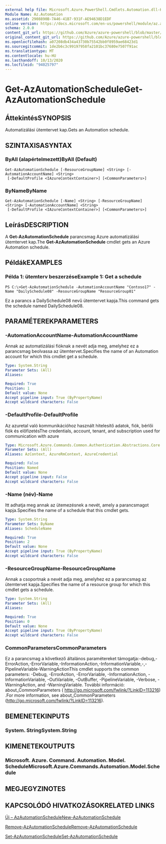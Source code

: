 ```yaml
---
external help file: Microsoft.Azure.PowerShell.Cmdlets.Automation.dll-Help.xml
Module Name: Az.Automation
ms.assetid: 2908890B-7A46-41B7-931F-AE94638D1EDF
online version: https://docs.microsoft.com/en-us/powershell/module/az.automation/get-azautomationschedule
schema: 2.0.0
content_git_url: https://github.com/Azure/azure-powershell/blob/master/src/Automation/Automation/help/Get-AzAutomationSchedule.md
original_content_git_url: https://github.com/Azure/azure-powershell/blob/master/src/Automation/Automation/help/Get-AzAutomationSchedule.md
ms.openlocfilehash: a07208db434a43730b75542bb0f8959ae68423d1
ms.sourcegitcommit: 1de2b6c3c99197958fa2101bc37680e7507f91ac
ms.translationtype: MT
ms.contentlocale: hu-HU
ms.lasthandoff: 10/13/2020
ms.locfileid: "94025797"
---
```

# <span data-ttu-id="391bb-101">Get-AzAutomationSchedule</span><span class="sxs-lookup"><span data-stu-id="391bb-101">Get-AzAutomationSchedule</span></span>

## <span data-ttu-id="391bb-102">Áttekintés</span><span class="sxs-lookup"><span data-stu-id="391bb-102">SYNOPSIS</span></span>
<span data-ttu-id="391bb-103">Automatizálási ütemtervet kap.</span><span class="sxs-lookup"><span data-stu-id="391bb-103">Gets an Automation schedule.</span></span>

## <span data-ttu-id="391bb-104">SZINTAXISA</span><span class="sxs-lookup"><span data-stu-id="391bb-104">SYNTAX</span></span>

### <span data-ttu-id="391bb-105">ByAll (alapértelmezett)</span><span class="sxs-lookup"><span data-stu-id="391bb-105">ByAll (Default)</span></span>
```
Get-AzAutomationSchedule [-ResourceGroupName] <String> [-AutomationAccountName] <String>
 [-DefaultProfile <IAzureContextContainer>] [<CommonParameters>]
```

### <span data-ttu-id="391bb-106">ByName</span><span class="sxs-lookup"><span data-stu-id="391bb-106">ByName</span></span>
```
Get-AzAutomationSchedule [-Name] <String> [-ResourceGroupName] <String> [-AutomationAccountName] <String>
 [-DefaultProfile <IAzureContextContainer>] [<CommonParameters>]
```

## <span data-ttu-id="391bb-107">Leírás</span><span class="sxs-lookup"><span data-stu-id="391bb-107">DESCRIPTION</span></span>
<span data-ttu-id="391bb-108">A **Get-AzAutomationSchedule** parancsmag Azure automatizálási ütemtervet kap.</span><span class="sxs-lookup"><span data-stu-id="391bb-108">The **Get-AzAutomationSchedule** cmdlet gets an Azure Automation schedule.</span></span>

## <span data-ttu-id="391bb-109">Példák</span><span class="sxs-lookup"><span data-stu-id="391bb-109">EXAMPLES</span></span>

### <span data-ttu-id="391bb-110">Példa 1: ütemterv beszerzése</span><span class="sxs-lookup"><span data-stu-id="391bb-110">Example 1: Get a schedule</span></span>
```
PS C:\>Get-AzAutomationSchedule -AutomationAccountName "Contoso17" -Name "DailySchedule08" -ResourceGroupName "ResourceGroup01"
```

<span data-ttu-id="391bb-111">Ez a parancs a DailySchedule08 nevű ütemtervet kapja.</span><span class="sxs-lookup"><span data-stu-id="391bb-111">This command gets the schedule named DailySchedule08.</span></span>

## <span data-ttu-id="391bb-112">PARAMÉTEREK</span><span class="sxs-lookup"><span data-stu-id="391bb-112">PARAMETERS</span></span>

### <span data-ttu-id="391bb-113">-AutomationAccountName</span><span class="sxs-lookup"><span data-stu-id="391bb-113">-AutomationAccountName</span></span>
<span data-ttu-id="391bb-114">Annak az automatizálási fióknak a nevét adja meg, amelyhez ez a parancsmag beolvassa az ütemtervet.</span><span class="sxs-lookup"><span data-stu-id="391bb-114">Specifies the name of an Automation account for which this cmdlet get a schedule.</span></span>

```yaml
Type: System.String
Parameter Sets: (All)
Aliases:

Required: True
Position: 1
Default value: None
Accept pipeline input: True (ByPropertyName)
Accept wildcard characters: False
```

### <span data-ttu-id="391bb-115">-DefaultProfile</span><span class="sxs-lookup"><span data-stu-id="391bb-115">-DefaultProfile</span></span>
<span data-ttu-id="391bb-116">Az azuretal való kommunikációhoz használt hitelesítő adatok, fiók, bérlői fiók és előfizetés</span><span class="sxs-lookup"><span data-stu-id="391bb-116">The credentials, account, tenant, and subscription used for communication with azure</span></span>

```yaml
Type: Microsoft.Azure.Commands.Common.Authentication.Abstractions.Core.IAzureContextContainer
Parameter Sets: (All)
Aliases: AzContext, AzureRmContext, AzureCredential

Required: False
Position: Named
Default value: None
Accept pipeline input: False
Accept wildcard characters: False
```

### <span data-ttu-id="391bb-117">-Name (név)</span><span class="sxs-lookup"><span data-stu-id="391bb-117">-Name</span></span>
<span data-ttu-id="391bb-118">Itt adhatja meg annak az ütemezésnek a nevét, amely a parancsmagot kapja.</span><span class="sxs-lookup"><span data-stu-id="391bb-118">Specifies the name of a schedule that this cmdlet gets.</span></span>

```yaml
Type: System.String
Parameter Sets: ByName
Aliases: ScheduleName

Required: True
Position: 2
Default value: None
Accept pipeline input: True (ByPropertyName)
Accept wildcard characters: False
```

### <span data-ttu-id="391bb-119">-ResourceGroupName</span><span class="sxs-lookup"><span data-stu-id="391bb-119">-ResourceGroupName</span></span>
<span data-ttu-id="391bb-120">Annak a csoportnak a nevét adja meg, amelyhez ez a parancsmag az ütemtervet kapja.</span><span class="sxs-lookup"><span data-stu-id="391bb-120">Specifies the name of a resource group for which this cmdlet gets a schedule.</span></span>

```yaml
Type: System.String
Parameter Sets: (All)
Aliases:

Required: True
Position: 0
Default value: None
Accept pipeline input: True (ByPropertyName)
Accept wildcard characters: False
```

### <span data-ttu-id="391bb-121">CommonParameters</span><span class="sxs-lookup"><span data-stu-id="391bb-121">CommonParameters</span></span>
<span data-ttu-id="391bb-122">Ez a parancsmag a következő általános paramétereket támogatja:-debug,-ErrorAction,-ErrorVariable,-InformationAction,-InformationVariable,-,-PipelineVariable-WarningAction</span><span class="sxs-lookup"><span data-stu-id="391bb-122">This cmdlet supports the common parameters: -Debug, -ErrorAction, -ErrorVariable, -InformationAction, -InformationVariable, -OutVariable, -OutBuffer, -PipelineVariable, -Verbose, -WarningAction, and -WarningVariable.</span></span> <span data-ttu-id="391bb-123">További információ: about_CommonParameters ( http://go.microsoft.com/fwlink/?LinkID=113216) .</span><span class="sxs-lookup"><span data-stu-id="391bb-123">For more information, see about_CommonParameters (http://go.microsoft.com/fwlink/?LinkID=113216).</span></span>

## <span data-ttu-id="391bb-124">BEMENETEK</span><span class="sxs-lookup"><span data-stu-id="391bb-124">INPUTS</span></span>

### <span data-ttu-id="391bb-125">System. String</span><span class="sxs-lookup"><span data-stu-id="391bb-125">System.String</span></span>

## <span data-ttu-id="391bb-126">KIMENETEK</span><span class="sxs-lookup"><span data-stu-id="391bb-126">OUTPUTS</span></span>

### <span data-ttu-id="391bb-127">Microsoft. Azure. Command. Automation. Model. Schedule</span><span class="sxs-lookup"><span data-stu-id="391bb-127">Microsoft.Azure.Commands.Automation.Model.Schedule</span></span>

## <span data-ttu-id="391bb-128">MEGJEGYZI</span><span class="sxs-lookup"><span data-stu-id="391bb-128">NOTES</span></span>

## <span data-ttu-id="391bb-129">KAPCSOLÓDÓ HIVATKOZÁSOK</span><span class="sxs-lookup"><span data-stu-id="391bb-129">RELATED LINKS</span></span>

[<span data-ttu-id="391bb-130">Új – AzAutomationSchedule</span><span class="sxs-lookup"><span data-stu-id="391bb-130">New-AzAutomationSchedule</span></span>](./New-AzAutomationSchedule.md)

[<span data-ttu-id="391bb-131">Remove-AzAutomationSchedule</span><span class="sxs-lookup"><span data-stu-id="391bb-131">Remove-AzAutomationSchedule</span></span>](./Remove-AzAutomationSchedule.md)

[<span data-ttu-id="391bb-132">Set-AzAutomationSchedule</span><span class="sxs-lookup"><span data-stu-id="391bb-132">Set-AzAutomationSchedule</span></span>](./Set-AzAutomationSchedule.md)


